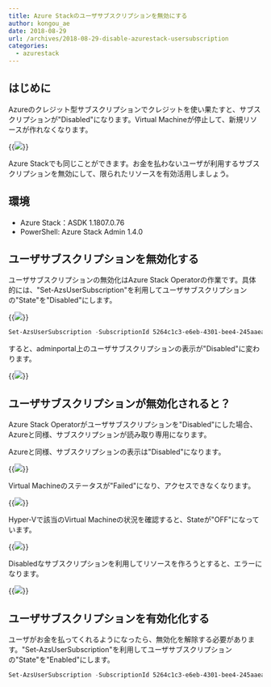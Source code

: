 ```yaml
---
title: Azure Stackのユーザサブスクリプションを無効にする
author: kongou_ae
date: 2018-08-29
url: /archives/2018-08-29-disable-azurestack-usersubscription
categories:
  - azurestack
---
```


## はじめに

Azureのクレジット型サブスクリプションでクレジットを使い果たすと、サブスクリプションが"Disabled"になります。Virtual Machineが停止して、新規リソースが作れなくなります。

{{<img src="./../../images/2018-0829-001.png">}}

Azure Stackでも同じことができます。お金を払わないユーザが利用するサブスクリプションを無効にして、限られたリソースを有効活用しましょう。

## 環境

- Azure Stack：ASDK 1.1807.0.76
- PowerShell: Azure Stack Admin 1.4.0

## ユーザサブスクリプションを無効化する

ユーザサブスクリプションの無効化はAzure Stack Operatorの作業です。具体的には、"Set-AzsUserSubscription"を利用してユーザサブスクリプションの"State"を"Disabled"にします。

{{<img src="./../../images/2018-0829-005.png">}}

```Powershell
Set-AzsUserSubscription -SubscriptionId 5264c1c3-e6eb-4301-bee4-245aaea17832 -State Disabled
```

すると、adminportal上のユーザサブスクリプションの表示が"Disabled"に変わります。

{{<img src="./../../images/2018-0829-006.png">}}

## ユーザサブスクリプションが無効化されると？

Azure Stack Operatorがユーザサブスクリプションを"Disabled"にした場合、Azureと同様、サブスクリプションが読み取り専用になります。

Azureと同様、サブスクリプションの表示は"Disabled"になります。

{{<img src="./../../images/2018-0829-009.png">}}

Virtual Machineのステータスが"Failed"になり、アクセスできなくなります。

{{<img src="./../../images/2018-0829-010.png">}}

Hyper-Vで該当のVirtual Machineの状況を確認すると、Stateが"OFF"になっています。

{{<img src="./../../images/2018-0829-008.png">}}

Disabledなサブスクリプションを利用してリソースを作ろうとすると、エラーになります。

{{<img src="./../../images/2018-0829-011.png">}}

## ユーザサブスクリプションを有効化化する

ユーザがお金を払ってくれるようになったら、無効化を解除する必要があります。"Set-AzsUserSubscription"を利用してユーザサブスクリプションの"State"を"Enabled"にします。

```Powershell
Set-AzsUserSubscription -SubscriptionId 5264c1c3-e6eb-4301-bee4-245aaea17832 -State Enabled
```
